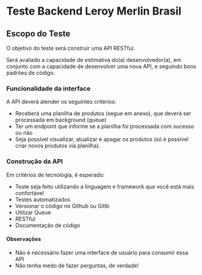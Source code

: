 # Teste Backend Leroy Merlin Brasil

## Escopo do Teste

O objetivo do teste será construir uma API RESTful.

Será avaliado a capacidade de estimativa do(a) desenvolvedor(a), em conjunto com a capacidade de desenvolver uma nova API, e seguindo bons padrões de código.

### Funcionalidade da interface

A API deverá atender os seguintes critérios:

- Receberá uma planilha de produtos (segue em anexo), que deverá ser processada em background (queue)
- Ter um endpoint que informe se a planilha foi processada com sucesso ou não
- Seja possível visualizar, atualizar e apagar os produtos (só é possível criar novos produtos via planilha).

### Construção da API

Em critérios de tecnologia, é esperado:

- Teste seja feito utilizando a linguagem e framework que você está mais confortável
- Testes automatizados
- Versionar o código no Github ou Gitlb
- Utilizar Queue
- RESTful
- Documentação de código

#### Observações

- Não é necessário fazer uma interface de usuário para consumir essa API
- Não tenha medo de fazer perguntas, de verdade!
